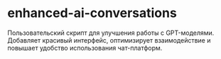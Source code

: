 # enhanced-ai-conversations
Пользовательский скрипт для улучшения работы с GPT-моделями. Добавляет красивый интерфейс, оптимизирует взаимодействие и повышает удобство использования чат-платформ.
